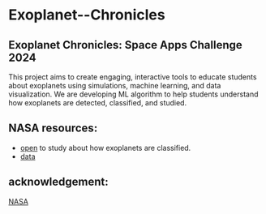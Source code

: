 # Exoplanet--Chronicles

## Exoplanet Chronicles: Space Apps Challenge 2024

This project aims to create engaging, interactive tools to educate students about exoplanets using simulations, machine learning, and data visualization. We are developing ML algorithm to help students understand how exoplanets are detected, classified, and studied.

## NASA resources:
* [open](https://science.nasa.gov/exoplanets/how-we-find-and-characterize/) to study about how exoplanets are classified.
 * [data](https://exoplanetarchive.ipac.caltech.edu/docs/data.html)


## acknowledgement:
[NASA](https://www.nasa.gov/)

